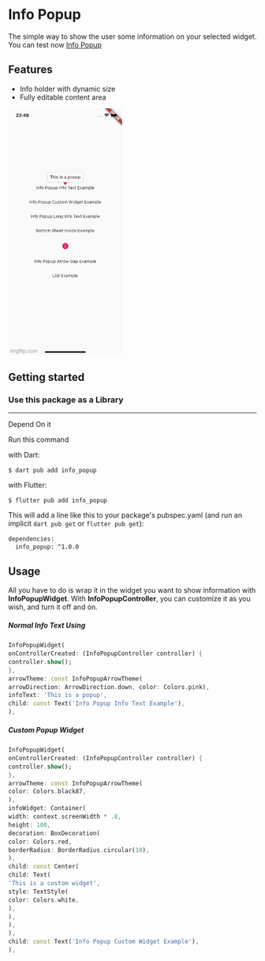 # Info Popup

The simple way to show the user some information on your selected widget.
You can test now [Info Popup](https://info-popup.web.app/#/ "Info Popup")

## Features

- Info holder with dynamic size
- Fully editable content area

![Alt Text](assets/readme/example_presentation.gif)


## Getting started

### Use this package as a Library
---
Depend On it

Run this command

with Dart:

```
$ dart pub add info_popup
```

with Flutter:

```
$ flutter pub add info_popup
```

This will add a line like this to your package's pubspec.yaml (and run an implicit `dart pub get` or `flutter pub get`):

```
dependencies:
  info_popup: ^1.0.0
```

## Usage

All you have to do is wrap it in the widget you want to show information with **InfoPopupWidget**. With **InfoPopupController**, you can customize it as you wish, and turn it off and on.

##### Normal Info Text Using
```dart
InfoPopupWidget(
onControllerCreated: (InfoPopupController controller) {
controller.show();
},
arrowTheme: const InfoPopupArrowTheme(
arrowDirection: ArrowDirection.down, color: Colors.pink),
infoText: 'This is a popup',
child: const Text('Info Popup Info Text Example'),
),
```

##### Custom Popup Widget
```dart
InfoPopupWidget(
onControllerCreated: (InfoPopupController controller) {
controller.show();
},
arrowTheme: const InfoPopupArrowTheme(
color: Colors.black87,
),
infoWidget: Container(
width: context.screenWidth * .8,
height: 100,
decoration: BoxDecoration(
color: Colors.red,
borderRadius: BorderRadius.circular(10),
),
child: const Center(
child: Text(
'This is a custom widget',
style: TextStyle(
color: Colors.white,
),
),
),
),
child: const Text('Info Popup Custom Widget Example'),
),
```